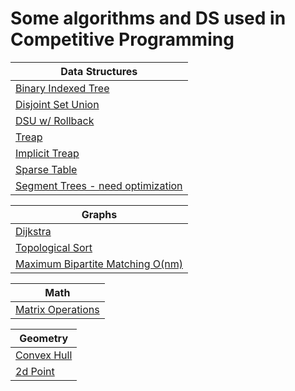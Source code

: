 # Some algorithms and DS used in Competitive Programming

|Data Structures|
|---------------|
|[Binary Indexed Tree](Data_Structures/BIT.cpp)|
|[Disjoint Set Union](Data_Structures/dsu.cpp)|
|[DSU w/ Rollback](Data_Structures/dsu_rollback.cpp)|
|[Treap](Data_Structures/treap.cpp)|
|[Implicit Treap](Data_Structures/implicit_treap.cpp)|
|[Sparse Table](Data_Structures/sparse_table.cpp)|
|[Segment Trees - need optimization](Data_Structures/segtree)|

|Graphs|
|---------------|
|[Dijkstra](Graph/dijkstra.cpp)|
|[Topological Sort](Graph/top_sort.cpp)|
|[Maximum Bipartite Matching O(nm)](Graph/bipartite_matching.cpp)|

|Math|
|---------------|
|[Matrix Operations](Math/matrix.cpp)|

|Geometry|
|---------------|
|[Convex Hull](Geometry/convex_hull.cpp)|
|[2d Point](Geometry/pt.cpp)|
